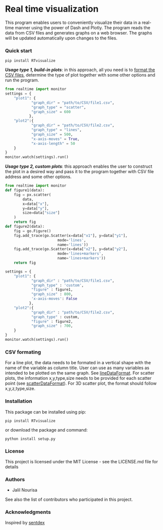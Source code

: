 # Real time visualization
This program enables users to conveniently visualize their data in a real-time manner using the power of Dash and Plotly. The program reads the data from CSV files and generates graphs on a web browser. The graphs will be updated automatically upon changes to the files.

### Quick start
```
pip install RTvisualize
```
***Usage type 1, build-in plots***: in this approach, all you need is to [format the CSV files](#CSV-formating), determine the type of plot together with some other options and run the program.
```python
from realtime import monitor
settings = {
    "plot1": {
            "graph_dir" = "path/to/CSV/file1.csv",
            "graph_type" = "scatter",
            "graph_size" = 600
           },
    "plot2":{
            "graph_dir" = "path/to/CSV/file2.csv",
            "graph_type" = "lines",
            "graph_size" = 500,
            "x-axis-moves" = True,
            "x-axis-length" = 50
    }
}
monitor.watch(settings).run()
```
***Usage type 2, custom plots***: this approach enables the user to construct the plot in a desired way and pass it to the program together with CSV file address and some other options.
```python
from realtime import monitor
def figure1(data):
    fig = px.scatter(
        data,
        x=data["x"],
        y=data["y"],
        size=data["size"]
    )
    return fig
def figure2(data):
    fig = go.Figure()
    fig.add_trace(go.Scatter(x=data["x1"], y=data["y1"],
                        mode='lines',
                        name='lines'))
    fig.add_trace(go.Scatter(x=data["x2"], y=data["y2"],
                        mode='lines+markers',
                        name='lines+markers'))
    return fig

settings = {
    "plot1": {
            "graph_dir" : "path/to/CSV/file1.csv",
            "graph_type" : 'custom',
            "figure" : figure1,
            "graph_size" : 800,
            'x-axis-moves': False
           },
    "plot2":{
            "graph_dir" : "path/to/CSV/file2.csv",
            "graph_type" : custom,
            "figure" : figure2,
            "graph_size" : 700,
    }
}
monitor.watch(settings).run()
```
### CSV formating
For a line plot, the data needs to be formated in a vertical shape with the name of the variable as column title. User can use as many variables as intended to be plotted on the same graph. See [lineDataFormat](https://github.com/janursa/RTvisualize/blob/master/examples/builtin/linesdata.csv). For scatter plots, the information x,y,type,size needs to be provided for each scatter point (see [scatterDataFormat](https://github.com/janursa/RTvisualize/blob/master/examples/builtin/scatterdata.csv)). For 3D scatter plot, the format should follow x,y,z,type,size. 
### Installation
This package can be installed using pip:
```
pip install RTvisualize
```
or download the package and command:
```
python install setup.py
```
### License
This project is licensed under the MIT License - see the LICENSE.md file for details

### Authors
* Jalil Nourisa

See also the list of contributors who participated in this project.

### Acknowledgments
Inspired by [sentdex](https://www.youtube.com/channel/UCfzlCWGWYyIQ0aLC5w48gBQ)
